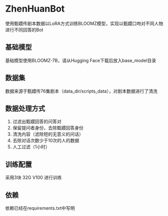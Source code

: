 # ZhenHuanBot
使用甄嬛传剧本数据以LoRA方式训练BLOOMZ模型，实现以甄嬛口吻对不同人物进行不同回答的Bot

## 基础模型
基础模型使用BLOOMZ-7B，请从Hugging Face下载后放入base_model目录

## 数据集
数据来源于甄嬛传76集剧本（data_dir/scripts_data），对剧本数据进行了清洗

## 数据处理方式
1. 过滤出甄嬛回答的问答对
2. 保留提问者身份，去除甄嬛回答身份
3. 清洗内容（滤除短的无意义的问话）
4. 去除对话次数少于10次的人的数据
5. 人工过滤（1小时）

## 训练配置
采用3块 32G V100 进行训练

## 依赖
依赖已经在requirements.txt中写明

